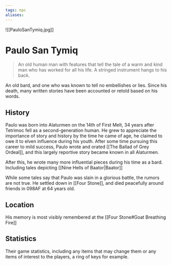 ```yaml
---
tags: npc
aliases:
---
```

![[PauloSanTymiq.jpg]]

# Paulo San Tymiq

> An old human man with features that tell the tale of a warm and kind man who has worked for all his life. A stringed instrument hangs to his back.

An old bard, and one who was known to tell no embellishes or lies. Since his death, many written stories have been accounted or retold based on his words.


## History
Paulo was born into Alaturmen on the 14th of First Melt, 34 years after Tetrimoc fell as a second-generation human. He grew to appreciate the importance of story and history by the time he came of age, he claimed to owe it to elven influence during his youth. After some time pursuing this career to mild success, Paulo wrote and orated [[The Ballad of Grey Ordeal]], and this largely reportive story became known in all Alaturmen.

After this, he wrote many more influential pieces during his time as a bard. Including tales depicting [[Nine Hells of Baator|Baator]]

While some tales say that Paulo was slain in a glorious battle, the rumors are not true. He settled down in [[Four Stone]], and died peacefully around friends in 098AF at 64 years old.

## Location
His memory is most visibly remembered at the [[Four Stone#Goat Breathing Fire]]


## Statistics
Their game statistics, including any items that may change them or any items of interest to the players, a ring of keys for example.